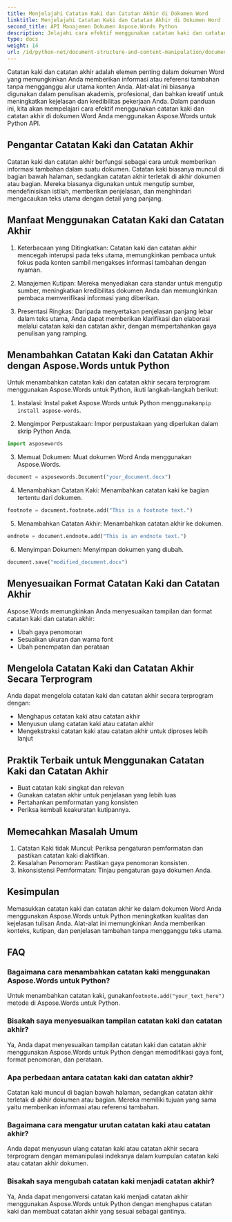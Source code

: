 ```yaml
---
title: Menjelajahi Catatan Kaki dan Catatan Akhir di Dokumen Word
linktitle: Menjelajahi Catatan Kaki dan Catatan Akhir di Dokumen Word
second_title: API Manajemen Dokumen Aspose.Words Python
description: Jelajahi cara efektif menggunakan catatan kaki dan catatan akhir di dokumen Word menggunakan Aspose.Words untuk Python. Pelajari cara menambahkan, menyesuaikan, dan mengelola elemen ini secara terprogram.
type: docs
weight: 14
url: /id/python-net/document-structure-and-content-manipulation/document-footnotes-endnotes/
---
```


Catatan kaki dan catatan akhir adalah elemen penting dalam dokumen Word yang memungkinkan Anda memberikan informasi atau referensi tambahan tanpa mengganggu alur utama konten Anda. Alat-alat ini biasanya digunakan dalam penulisan akademis, profesional, dan bahkan kreatif untuk meningkatkan kejelasan dan kredibilitas pekerjaan Anda. Dalam panduan ini, kita akan mempelajari cara efektif menggunakan catatan kaki dan catatan akhir di dokumen Word Anda menggunakan Aspose.Words untuk Python API.

## Pengantar Catatan Kaki dan Catatan Akhir

Catatan kaki dan catatan akhir berfungsi sebagai cara untuk memberikan informasi tambahan dalam suatu dokumen. Catatan kaki biasanya muncul di bagian bawah halaman, sedangkan catatan akhir terletak di akhir dokumen atau bagian. Mereka biasanya digunakan untuk mengutip sumber, mendefinisikan istilah, memberikan penjelasan, dan menghindari mengacaukan teks utama dengan detail yang panjang.

## Manfaat Menggunakan Catatan Kaki dan Catatan Akhir

1. Keterbacaan yang Ditingkatkan: Catatan kaki dan catatan akhir mencegah interupsi pada teks utama, memungkinkan pembaca untuk fokus pada konten sambil mengakses informasi tambahan dengan nyaman.

2. Manajemen Kutipan: Mereka menyediakan cara standar untuk mengutip sumber, meningkatkan kredibilitas dokumen Anda dan memungkinkan pembaca memverifikasi informasi yang diberikan.

3. Presentasi Ringkas: Daripada menyertakan penjelasan panjang lebar dalam teks utama, Anda dapat memberikan klarifikasi dan elaborasi melalui catatan kaki dan catatan akhir, dengan mempertahankan gaya penulisan yang ramping.

## Menambahkan Catatan Kaki dan Catatan Akhir dengan Aspose.Words untuk Python

Untuk menambahkan catatan kaki dan catatan akhir secara terprogram menggunakan Aspose.Words untuk Python, ikuti langkah-langkah berikut:

1.  Instalasi: Instal paket Aspose.Words untuk Python menggunakan`pip install aspose-words`.

2. Mengimpor Perpustakaan: Impor perpustakaan yang diperlukan dalam skrip Python Anda.
```python
import asposewords
```

3. Memuat Dokumen: Muat dokumen Word Anda menggunakan Aspose.Words.
```python
document = asposewords.Document("your_document.docx")
```

4. Menambahkan Catatan Kaki: Menambahkan catatan kaki ke bagian tertentu dari dokumen.
```python
footnote = document.footnote.add("This is a footnote text.")
```

5. Menambahkan Catatan Akhir: Menambahkan catatan akhir ke dokumen.
```python
endnote = document.endnote.add("This is an endnote text.")
```

6. Menyimpan Dokumen: Menyimpan dokumen yang diubah.
```python
document.save("modified_document.docx")
```

## Menyesuaikan Format Catatan Kaki dan Catatan Akhir

Aspose.Words memungkinkan Anda menyesuaikan tampilan dan format catatan kaki dan catatan akhir:

- Ubah gaya penomoran
- Sesuaikan ukuran dan warna font
- Ubah penempatan dan perataan

## Mengelola Catatan Kaki dan Catatan Akhir Secara Terprogram

Anda dapat mengelola catatan kaki dan catatan akhir secara terprogram dengan:

- Menghapus catatan kaki atau catatan akhir
- Menyusun ulang catatan kaki atau catatan akhir
- Mengekstraksi catatan kaki atau catatan akhir untuk diproses lebih lanjut

## Praktik Terbaik untuk Menggunakan Catatan Kaki dan Catatan Akhir

- Buat catatan kaki singkat dan relevan
- Gunakan catatan akhir untuk penjelasan yang lebih luas
- Pertahankan pemformatan yang konsisten
- Periksa kembali keakuratan kutipannya.

## Memecahkan Masalah Umum

1. Catatan Kaki tidak Muncul: Periksa pengaturan pemformatan dan pastikan catatan kaki diaktifkan.
2. Kesalahan Penomoran: Pastikan gaya penomoran konsisten.
3. Inkonsistensi Pemformatan: Tinjau pengaturan gaya dokumen Anda.

## Kesimpulan

Memasukkan catatan kaki dan catatan akhir ke dalam dokumen Word Anda menggunakan Aspose.Words untuk Python meningkatkan kualitas dan kejelasan tulisan Anda. Alat-alat ini memungkinkan Anda memberikan konteks, kutipan, dan penjelasan tambahan tanpa mengganggu teks utama.

## FAQ

### Bagaimana cara menambahkan catatan kaki menggunakan Aspose.Words untuk Python?

 Untuk menambahkan catatan kaki, gunakan`footnote.add("your_text_here")` metode di Aspose.Words untuk Python.

### Bisakah saya menyesuaikan tampilan catatan kaki dan catatan akhir?

Ya, Anda dapat menyesuaikan tampilan catatan kaki dan catatan akhir menggunakan Aspose.Words untuk Python dengan memodifikasi gaya font, format penomoran, dan perataan.

### Apa perbedaan antara catatan kaki dan catatan akhir?

Catatan kaki muncul di bagian bawah halaman, sedangkan catatan akhir terletak di akhir dokumen atau bagian. Mereka memiliki tujuan yang sama yaitu memberikan informasi atau referensi tambahan.

### Bagaimana cara mengatur urutan catatan kaki atau catatan akhir?

Anda dapat menyusun ulang catatan kaki atau catatan akhir secara terprogram dengan memanipulasi indeksnya dalam kumpulan catatan kaki atau catatan akhir dokumen.

### Bisakah saya mengubah catatan kaki menjadi catatan akhir?

Ya, Anda dapat mengonversi catatan kaki menjadi catatan akhir menggunakan Aspose.Words untuk Python dengan menghapus catatan kaki dan membuat catatan akhir yang sesuai sebagai gantinya.